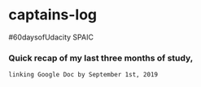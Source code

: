 # captains-log
#60daysofUdacity SPAIC

### Quick recap of my last three months of study, 
    linking Google Doc by September 1st, 2019
